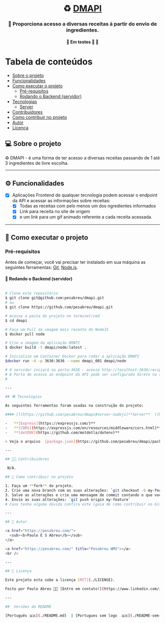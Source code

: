 <h1 align="center">
     ♻️ <a href="#" alt="API Recipes "> DMAPI </a>
</h1>

<h3 align="center">
    🌱 Proporciona acesso a diversas receitas à partir do envio de ingredientes.
</h3>

<h4 align="center">
	🚧   Em testes 🚀 🚧
</h4>

Tabela de conteúdos
=================
<!--ts-->
   * [Sobre o projeto](#-sobre-o-projeto)
   * [Funcionalidades](#-funcionalidades)
   * [Como executar o projeto](#-como-executar-o-projeto)
     * [Pré-requisitos](#pré-requisitos)
     * [Rodando o Backend (servidor)](#user-content--rodando-o-backend-servidor)
   * [Tecnologias](#-tecnologias)
     * [Server](#user-content-server--nodejs----typescript)
   * [Contribuidores](#-contribuidores)
   * [Como contribuir no projeto](#-como-contribuir-no-projeto)
   * [Autor](#-autor)
   * [Licença](#user-content--licença)
<!--te-->


## 💻 Sobre o projeto

♻️ DMAPI - é uma forma de ter acesso a diversas receitas passando de 1 até 3 ingredientes de livre escolha.


---


## ⚙️ Funcionalidades

- [x] Aplicações Frontend de qualquer tecnologia podem acessar o endpoint da API e acessar as informações sobre receitas:
  - [x] Todas as receitas com pelo menos um dos ngredientes informados
  - [x] Link para receita no site de origem
  - [x] e um link para um gif animado referente a cada receita acessada. 

---

## 🚀 Como executar o projeto

### Pré-requisitos

Antes de começar, você vai precisar ter instalado em sua máquina as seguintes ferramentas:
[Git](https://git-scm.com), [Node.js](https://nodejs.org/en/). 

#### 🎲 Rodando o Backend (servidor)

```bash

# Clone este repositório
$ git clone git@github.com:pesabreu/dmapi.git
# ou
$ git clone https://github.com/pesabreu/dmapi.git

# Acesse a pasta do projeto no terminal/cmd
$ cd dmapi

# Faça um Pull da imagem mais recente do NodeJS
$ docker pull node

# Crie a imagem da aplicação DMAPI
$ docker build -t dmapi/node:latest .

# Inicialize um Container Docker para rodar a aplicação DMAPI
$docker run -d -p 3636:3636 --name dmapi_001 dmapi/node

# O servidor inciará na porta:3636 - acesse http://localhost:3636/recipes?i=ingrediente1,[ingrediente2],[ingrediente3] 
# A Porta de acesso ao endpoint da API pode ser configurada direto na aplicação(arquivo .env) ou na imagem Docker no arquivo Dockerfile  
#

---

## 🛠 Tecnologias

As seguintes ferramentas foram usadas na construção do projeto:

#### [](https://github.com/pesabreu/dmapi#server-nodejs)**Server**  ([NodeJS](https://nodejs.org/en/))

-   **[Express](https://expressjs.com/)**
-   **[CORS](https://expressjs.com/en/resources/middleware/cors.html)**
-   **[dotENV](https://github.com/motdotla/dotenv)**

> Veja o arquivo  [package.json](https://github.com/pesabreu/dmapi/package.json)

---

## 👨‍💻 Contribuidores

 N/A.

## 💪 Como contribuir no projeto

1. Faça um **fork** do projeto.
2. Crie uma nova branch com as suas alterações: `git checkout -b my-feature`
3. Salve as alterações e crie uma mensagem de commit contando o que você fez: `git commit -m "feature: My new feature"`
4. Envie as suas alterações: `git push origin my-feature`
# Caso tenha alguma dúvida confira este [guia de como contribuir no GitHub](./CONTRIBUTING.md)

---

## 🦸 Autor

<a href="https://pesabreu.com/">
  <sub><b>Paulo E S Abreu</b></sub>
</a>

<a href="https://pesabreu.com/" title="Pesabreu WMS"></a>
<br />

---

## 📝 Licença

Este projeto esta sobe a licença [MIT](./LICENSE).

Feito por Paulo Abreu 👋🏽 [Entre em contato!](https://www.linkedin.com/in/paulo-emilio-dos-santos-abreu-43738b25/)

---

##  Versões do README

[Português 🇧🇷](./README.md)  | [Portugues sem logo  🇧🇷](./README-sem-logo.md) 

